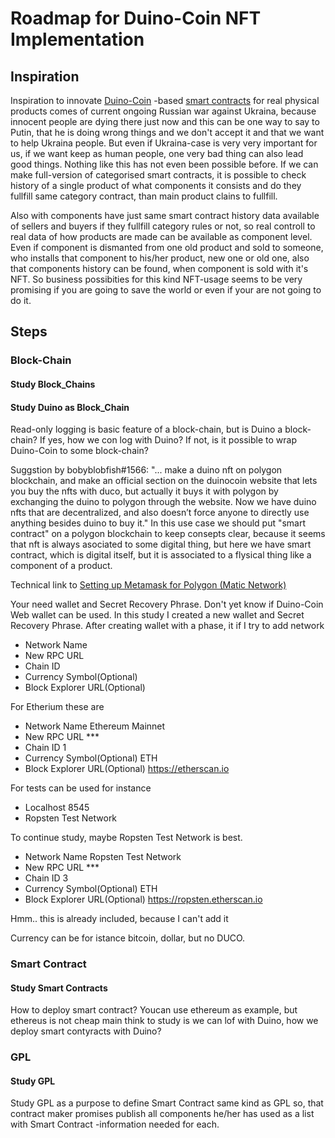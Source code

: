 # Roadmap for Duino-Coin NFT Implementation
## Inspiration
Inspiration to innovate [Duino-Coin](https://github.com/revoxhere/duino-coin) -based [smart contracts](https://en.wikipedia.org/wiki/Smart_contract) for real physical products comes of current ongoing Russian war against Ukraina, because innocent people are dying there just now and this can be one way to say to Putin, that he is doing wrong things and we don't accept it and that we want to help Ukraina people. But even if Ukraina-case is very very important for us, if we want keep as human people, one very bad thing can also lead good things. Nothing like this has not even been possible before. If we can make full-version of categorised smart contracts, it is possible to check history of a single product of what components it consists and do they fullfill same category contract, than main product clains to fullfill.

Also with components have just same smart contract history data available of sellers and buyers if they fullfill category rules or not, so real controll to real data of how products are made can be available as component level. Even if component is dismanted from one old product and sold to someone, who installs that component to his/her product, new one or old one, also that components history can be found, when component is sold with it's NFT. So business possibities for this kind NFT-usage seems to be very promising if you are going to save the world or even if your are not going to do it.
 
## Steps
### Block-Chain
#### Study Block_Chains
#### Study Duino as Block_Chain
Read-only logging is basic feature of a block-chain, but is Duino a block-chain? If yes, how we con log with Duino? If not, is it possible to wrap Duino-Coin to some block-chain?

Suggstion by bobyblobfish#1566: "... make a duino nft on polygon blockchain, and make an official section on the duinocoin website that lets you buy the nfts with duco, but actually it buys it with polygon by exchanging the duino to polygon through the website. Now we have duino nfts that  are decentralized, and also doesn’t force anyone to directly use anything besides duino to buy it." In this use case we should put "smart contract" on a polygon blockchain to keep consepts clear, because it seems that nft is always asociated to some digital thing, but here we have smart contract, which is digital itself, but it is associated to a flysical thing like a component of a product.

Technical link to [Setting up Metamask for Polygon (Matic Network)](https://medium.com/stakingbits/setting-up-metamask-for-polygon-matic-network-838058f6d844)

Your need wallet and Secret Recovery Phrase. Don't yet know if Duino-Coin Web wallet can be used. In this study I created a new wallet and Secret Recovery Phrase. After creating wallet with a phase, it if I try to add network
- Network Name
- New RPC URL
- Chain ID
- Currency Symbol(Optional)
- Block Explorer URL(Optional)

For Etherium these are
- Network Name 			Ethereum Mainnet
- New RPC URL  			***
- Chain ID				1
- Currency Symbol(Optional)		ETH
- Block Explorer URL(Optional)	https://etherscan.io

For tests can be used for instance
- Localhost 8545
- Ropsten Test Network

To continue study, maybe Ropsten Test Network is best.

- Network Name				Ropsten Test Network
- New RPC URL				***
- Chain ID				3	
- Currency Symbol(Optional) 		ETH
- Block Explorer URL(Optional)	https://ropsten.etherscan.io

Hmm.. this is already included, because I can't add it

Currency can be for istance bitcoin, dollar, but no DUCO.


### Smart Contract
#### Study Smart Contracts
How to deploy smart contract? Youcan use ethereum as example, but ethereus is not cheap main think to study is we can lof with Duino, how we deploy smart contyracts with Duino?

### GPL
#### Study GPL
 Study GPL as a purpose to define Smart Contract same kind as GPL so, that contract maker promises publish all components  he/her has used as a list with Smart Contract -information needed for each.

